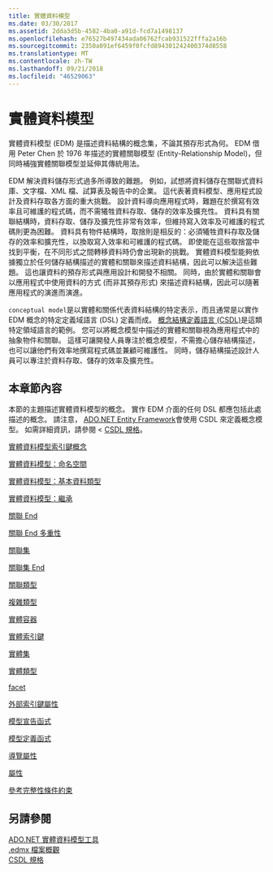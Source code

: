 ```yaml
---
title: 實體資料模型
ms.date: 03/30/2017
ms.assetid: 2dda3d5b-4582-4ba0-a91d-fcd7a1498137
ms.openlocfilehash: e76527b497434ada06762fcab931522fffa2a16b
ms.sourcegitcommit: 2350a091ef6459f0fcfd894301242400374d8558
ms.translationtype: MT
ms.contentlocale: zh-TW
ms.lasthandoff: 09/21/2018
ms.locfileid: "46529063"
---
```

# <a name="entity-data-model"></a>實體資料模型
實體資料模型 (EDM) 是描述資料結構的概念集，不論其預存形式為何。 EDM 借用 Peter Chen 於 1976 年描述的實體關聯模型 (Entity-Relationship Model)，但同時補強實體關聯模型並延伸其傳統用法。  
  
 EDM 解決資料儲存形式過多所導致的難題。 例如，試想將資料儲存在關聯式資料庫、文字檔、XML 檔、試算表及報告中的企業。 這代表著資料模型、應用程式設計及資料存取各方面的重大挑戰。 設計資料導向應用程式時，難題在於撰寫有效率且可維護的程式碼，而不需犧牲資料存取、儲存的效率及擴充性。 資料具有關聯結構時，資料存取、儲存及擴充性非常有效率，但維持寫入效率及可維護的程式碼則更為困難。 資料具有物件結構時，取捨則是相反的：必須犧牲資料存取及儲存的效率和擴充性，以換取寫入效率和可維護的程式碼。 即使能在這些取捨當中找到平衡，在不同形式之間轉移資料時仍會出現新的挑戰。 實體資料模型能夠依據獨立於任何儲存結構描述的實體和關聯來描述資料結構，因此可以解決這些難題。 這也讓資料的預存形式與應用設計和開發不相關。 同時，由於實體和關聯會以應用程式中使用資料的方式 (而非其預存形式) 來描述資料結構，因此可以隨著應用程式的演進而演進。  
  
 `conceptual model`是以實體和關係代表資料結構的特定表示，而且通常是以實作 EDM 概念的特定定義域語言 (DSL) 定義而成。 [概念結構定義語言 (CSDL)](../../../../docs/framework/data/adonet/ef/language-reference/csdl-specification.md)是這類特定領域語言的範例。 您可以將概念模型中描述的實體和關聯視為應用程式中的抽象物件和關聯。 這樣可讓開發人員專注於概念模型，不需擔心儲存結構描述，也可以讓他們有效率地撰寫程式碼並兼顧可維護性。 同時，儲存結構描述設計人員可以專注於資料存取、儲存的效率及擴充性。  
  
## <a name="in-this-section"></a>本章節內容  
 本節的主題描述實體資料模型的概念。 實作 EDM 介面的任何 DSL 都應包括此處描述的概念。 請注意， [ADO.NET Entity Framework](../../../../docs/framework/data/adonet/ef/index.md)會使用 CSDL 來定義概念模型。 如需詳細資訊，請參閱 < [CSDL 規格](../../../../docs/framework/data/adonet/ef/language-reference/csdl-specification.md)。  
  
 [實體資料模型索引鍵概念](../../../../docs/framework/data/adonet/entity-data-model-key-concepts.md)  
  
 [實體資料模型：命名空間](../../../../docs/framework/data/adonet/entity-data-model-namespaces.md)  
  
 [實體資料模型：基本資料類型](../../../../docs/framework/data/adonet/entity-data-model-primitive-data-types.md)  
  
 [實體資料模型：繼承](../../../../docs/framework/data/adonet/entity-data-model-inheritance.md)  
  
 [關聯 End](../../../../docs/framework/data/adonet/association-end.md)  
  
 [關聯 End 多重性](../../../../docs/framework/data/adonet/association-end-multiplicity.md)  
  
 [關聯集](../../../../docs/framework/data/adonet/association-set.md)  
  
 [關聯集 End](../../../../docs/framework/data/adonet/association-set-end.md)  
  
 [關聯類型](../../../../docs/framework/data/adonet/association-type.md)  
  
 [複雜類型](../../../../docs/framework/data/adonet/complex-type.md)  
  
 [實體容器](../../../../docs/framework/data/adonet/entity-container.md)  
  
 [實體索引鍵](../../../../docs/framework/data/adonet/entity-key.md)  
  
 [實體集](../../../../docs/framework/data/adonet/entity-set.md)  
  
 [實體類型](../../../../docs/framework/data/adonet/entity-type.md)  
  
 [facet](../../../../docs/framework/data/adonet/facet.md)  
  
 [外部索引鍵屬性](../../../../docs/framework/data/adonet/foreign-key-property.md)  
  
 [模型宣告函式](../../../../docs/framework/data/adonet/model-declared-function.md)  
  
 [模型定義函式](../../../../docs/framework/data/adonet/model-defined-function.md)  
  
 [導覽屬性](../../../../docs/framework/data/adonet/navigation-property.md)  
  
 [屬性](../../../../docs/framework/data/adonet/property.md)  
  
 [參考完整性條件約束](../../../../docs/framework/data/adonet/referential-integrity-constraint.md)  
  
## <a name="see-also"></a>另請參閱  
 [ADO.NET 實體資料模型工具](https://msdn.microsoft.com/library/91076853-0881-421b-837a-f582f36be527)  
 [.edmx 檔案概觀](https://msdn.microsoft.com/library/f4c8e7ce-1db6-417e-9759-15f8b55155d4)  
 [CSDL 規格](../../../../docs/framework/data/adonet/ef/language-reference/csdl-specification.md)
